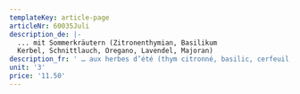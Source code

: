 ```yaml
---
templateKey: article-page
articleNr: 60035Juli
description_de: |-
  ... mit Sommerkräutern (Zitronenthymian, Basilikum
  Kerbel, Schnittlauch, Oregano, Lavendel, Majoran)
description_fr: ' … aux herbes d’été (thym citronné, basilic, cerfeuil, ciboulette, origan, lavande, marjolaine)'
unit: '3'
price: '11.50'
---
```


